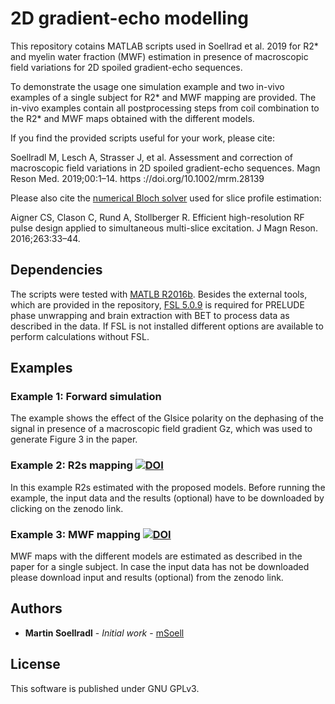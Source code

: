 # 2D gradient-echo modelling 

This repository cotains MATLAB scripts used in Soellrad et al. 2019 for R2* and myelin water fraction (MWF) estimation in presence of macroscopic field variations for 2D spoiled gradient-echo sequences. 

To demonstrate the usage one simulation example and two in-vivo examples of a single subject for R2* and MWF mapping are provided. The in-vivo examples contain all postprocessing steps from coil combination to the R2* and MWF maps obtained with the different models. 

If you find the provided scripts useful for your work, please cite: 

Soellradl M, Lesch A, Strasser J, et al. 
  Assessment and correction of macroscopic field variations in 2D spoiled gradient-echo sequences. Magn Reson Med. 2019;00:1–14.
  https ://doi.org/10.1002/mrm.28139

Please also cite the [numerical Bloch solver](https://github.com/IMTtugraz/rfcontrol) used for slice profile estimation:

Aigner CS, Clason C, Rund A, Stollberger R. 
  Efficient high-resolution RF pulse design applied to simultaneous multi-slice excitation.
  J Magn Reson. 2016;263:33–44.



## Dependencies 

The scripts were tested with [MATLB R2016b](https://www.matlab.com). Besides the external tools, which are provided in the repository, [FSL 5.0.9](https://fsl.fmrib.ox.ac.uk/fsl/fslwiki) is required for PRELUDE phase unwrapping and brain extraction with BET to process data as described in the data. If FSL is not installed different options are available to perform calculations without FSL.   

## Examples

### Example 1: Forward simulation
The example shows the effect of the Glsice polarity on the dephasing of the signal in presence of a macroscopic field gradient Gz, which was used to generate Figure 3 in the paper. 

### Example 2: R2s mapping <a href="https://doi.org/10.5281/zenodo.3600319"><img src="https://zenodo.org/badge/DOI/10.5281/zenodo.3600319.svg" alt="DOI"></a>
In this example R2s estimated with the proposed models. Before running the example, the input data and the results (optional) have to be downloaded by clicking on the zenodo link. 

### Example 3: MWF mapping <a href="https://doi.org/10.5281/zenodo.3600319"><img src="https://zenodo.org/badge/DOI/10.5281/zenodo.3600319.svg" alt="DOI"></a>

MWF maps with the different models are estimated as described in the paper for a single subject. In case the input data has not be downloaded please download input and results (optional) from the zenodo link. 

## Authors

* **Martin Soellradl** - *Initial work* - [mSoell](https://github.com/mSoell)


## License

This software is published under GNU GPLv3. 



